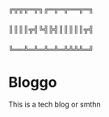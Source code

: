 ##### ╔╦╦╦═╦╗╔═╦═╦══╦═╗
##### ║║║║╦╣╚╣╠╣║║║║║╦╣
##### ╚══╩═╩═╩═╩═╩╩╩╩═╝
# Bloggo
This is a tech blog or smthn
